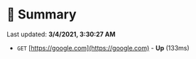 # 📖 Summary
Last updated: **3/4/2021, 3:30:27 AM**

- `GET` [https://google.com](https://google.com) - **Up** (133ms)
